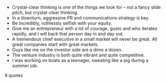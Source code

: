  - Crystal-clear thinking is one of the things we look for – not a fancy slide pitch, but crystal-clear thinking.
 - In a downturn, aggressive PR and communications strategy is key.
 - Be incredibly, ruthlessly selfish with your equity.
 - Give me an entrepreneur with a lot of courage, gusto and who iterates rapidly, and I will back that person day in and day out.
 - A tremendous chief executive in a small market will never be great. All great companies start with great markets.
 - Guys like me on the investor side are a dime a dozen.
 - The venture industry is both quite vibrant and quite competitive.
 - I was working on boats as a teenager, sweating like a pig during a summer job.

8 quotes